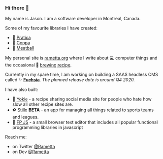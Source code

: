 ### Hi there :wave:

My name is Jason. I am a software developer in Montreal, Canada.

Some of my favourite libraries I have created:

- :tumbler_glass: [Pratica](https://github.com/rametta/pratica)
- :horse_racing: [Coppa](https://github.com/rametta/coppa)
- :spaghetti: [Meatball](https://github.com/rametta/meatball)

My personal site is [rametta.org](https://rametta.org) where I write about :computer: computer things and the occasional :beer: [brewing recipe](https://rametta.org/recipes/how-to-make-mead/).

Currently in my spare time, I am working on building a SAAS headless CMS called :sparkles: [**Fuchsia**](https://fuchsiacms.com). _The planned release date is around Q4 2020._

I have also built:
- :hamburger: [Yokie](https://yokie.app) - a recipe sharing social media site for people who hate how slow all other recipe sites are.
- :soccer: [Stillo](https://stillo.io) **BETA** - an app for managing all things related to sports teams and leagues.
- :crystal_ball: [FP JS](https://fpjs.surge.sh) - a small browser text editor that includes all popular functional programming libraries in javascript

Reach me:
- on Twitter [@Rametta](https://twitter.com/rametta)
- on Dev [@Rametta](https://dev.to/rametta)
